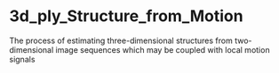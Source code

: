 # 3d_ply_Structure_from_Motion
The process of estimating three-dimensional structures from two-dimensional image sequences which may be coupled with local motion signals
